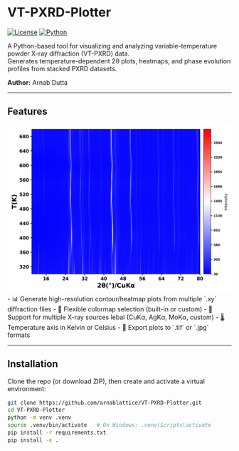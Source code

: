 # VT-PXRD-Plotter

[![License](https://img.shields.io/badge/license-MIT-blue.svg)](LICENSE)
[![Python](https://img.shields.io/badge/python-3.8%2B-blue.svg)](https://www.python.org/downloads/)

A Python-based tool for visualizing and analyzing variable-temperature powder X-ray diffraction (VT-PXRD) data.  
Generates temperature-dependent 2θ plots, heatmaps, and phase evolution profiles from stacked PXRD datasets.

**Author:** Arnab Dutta

---

## Features
<img src="https://github.com/arnablattice/VT-PXRD-Plotter/blob/de023f7ab2b6aecff608d1a6a518e558c0b86c9f/example/heatmap_plot.jpg?raw=true" width="600">
- 📊 Generate high-resolution contour/heatmap plots from multiple `.xy` diffraction files  
- 🎨 Flexible colormap selection (built-in or custom)  
- 🔬 Support for multiple X-ray sources lebal (CuKα, AgKα, MoKα, custom)  
- 🌡 Temperature axis in Kelvin or Celsius  
- 💾 Export plots to `.tif` or `.jpg` formats  

---

## Installation

Clone the repo (or download ZIP), then create and activate a virtual environment:

```bash
git clone https://github.com/arnablattice/VT-PXRD-Plotter.git
cd VT-PXRD-Plotter
python -m venv .venv
source .venv/bin/activate   # On Windows: .venv\Scripts\activate
pip install -r requirements.txt
pip install -e .
